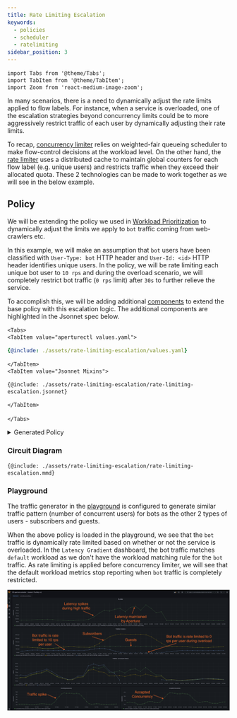 ```yaml
---
title: Rate Limiting Escalation
keywords:
  - policies
  - scheduler
  - ratelimiting
sidebar_position: 3
---
```


```mdx-code-block
import Tabs from '@theme/Tabs';
import TabItem from '@theme/TabItem';
import Zoom from 'react-medium-image-zoom';
```

In many scenarios, there is a need to dynamically adjust the rate limits applied
to flow labels. For instance, when a service is overloaded, one of the
escalation strategies beyond concurrency limits could be to more aggressively
restrict traffic of each user by dynamically adjusting their rate limits.

To recap,
[concurrency limiter](/concepts/integrations/flow-control/components/concurrency-limiter.md)
relies on weighted-fair queueing scheduler to make flow-control decisions at the
workload level. On the other hand, the
[rate limiter](/concepts/integrations/flow-control/components/rate-limiter.md)
uses a distributed cache to maintain global counters for each flow label (e.g.
unique users) and restricts traffic when they exceed their allocated quota.
These 2 technologies can be made to work together as we will see in the below
example.

## Policy

We will be extending the policy we used in
[Workload Prioritization](../concurrency-limiting/workload-prioritization.md) to
dynamically adjust the limits we apply to `bot` traffic coming from web-crawlers
etc.

In this example, we will make an assumption that `bot` users have been
classified with `User-Type: bot` HTTP header and `User-Id: <id>` HTTP header
identifies unique users. In the policy, we will be rate limiting each unique bot
user to `10 rps` and during the overload scenario, we will completely restrict
bot traffic (`0 rps` limit) after `30s` to further relieve the service.

To accomplish this, we will be adding additional
[components](/concepts/policy/circuit.md#components) to extend the base policy
with this escalation logic. The additional components are highlighted in the
Jsonnet spec below.

```mdx-code-block
<Tabs>
<TabItem value="aperturectl values.yaml">
```

```yaml
{@include: ./assets/rate-limiting-escalation/values.yaml}
```

```mdx-code-block
</TabItem>
<TabItem value="Jsonnet Mixins">
```

```jsonnet
{@include: ./assets/rate-limiting-escalation/rate-limiting-escalation.jsonnet}
```

```mdx-code-block
</TabItem>

</Tabs>
```

<details><summary>Generated Policy</summary>
<p>

```yaml
{@include: ./assets/rate-limiting-escalation/rate-limiting-escalation.yaml}
```

</p>
</details>

### Circuit Diagram

<Zoom>

```mermaid
{@include: ./assets/rate-limiting-escalation/rate-limiting-escalation.mmd}
```

</Zoom>

### Playground

The traffic generator in the [playground](/get-started/playground/playground.md)
is configured to generate similar traffic pattern (number of concurrent users)
for bots as the other 2 types of users - subscribers and guests.

When the above policy is loaded in the playground, we see that the `bot` traffic
is dynamically rate limited based on whether or not the service is overloaded.
In the `Latency Gradient` dashboard, the bot traffic matches `default` workload
as we don't have the workload matching rule for the `bot` traffic. As rate
limiting is applied before concurrency limiter, we will see that the default
workload metrics stop reporting when `bot` traffic is completely restricted.

<Zoom>

![Rate Limiting Escalation](./assets/rate-limiting-escalation/rate-limiting-escalation-playground.png)

</Zoom>
